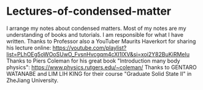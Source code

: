 # Lectures-of-condensed-matter
I arrange my notes about condensed matters.
Most of my notes are my understanding of books and tutorials. I am responsible for what I have written.
Thanks to Professor also a YouTuber Maurits Haverkort for sharing his lecture online: <https://youtube.com/playlist?list=PLhOEg5oWOoSUwO_FvsnHvcgqm4cXI1IXV&si=xoi2Y82BuKiRMeIu>
Thanks to Piers Coleman for his great book "Introduction many body physics": <https://www.physics.rutgers.edu/~coleman/>
Thanks to GENTARO WATANABE and LIM LIH KING for their course "Graduate Solid State II" in ZheJiang University.
